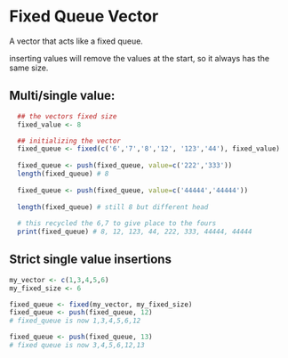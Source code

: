 # Fixed Queue Vector

A vector that acts like a fixed queue.  

inserting values will remove the values at the start, so it always has the same size.

## Multi/single value:

```R
  ## the vectors fixed size
  fixed_value <- 8

  ## initializing the vector
  fixed_queue <- fixed(c('6','7','8','12', '123','44'), fixed_value)
 
  fixed_queue <- push(fixed_queue, value=c('222','333'))
  length(fixed_queue) # 8
  
  fixed_queue <- push(fixed_queue, value=c('44444','44444'))
  
  length(fixed_queue) # still 8 but different head
  
  # this recycled the 6,7 to give place to the fours
  print(fixed_queue) # 8, 12, 123, 44, 222, 333, 44444, 44444
```
 
## Strict single value insertions

```R
my_vector <- c(1,3,4,5,6)
my_fixed_size <- 6

fixed_queue <- fixed(my_vector, my_fixed_size)
fixed_queue <- push(fixed_queue, 12)
# fixed_queue is now 1,3,4,5,6,12

fixed_queue <- push(fixed_queue, 13)
# fixed queue is now 3,4,5,6,12,13

```

